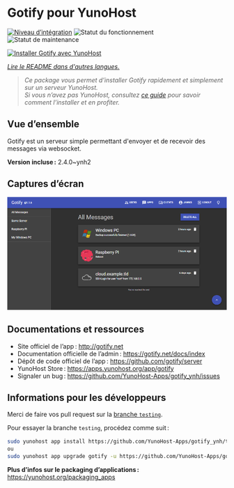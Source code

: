 <!--
Nota bene : ce README est automatiquement généré par <https://github.com/YunoHost/apps/tree/master/tools/readme_generator>
Il NE doit PAS être modifié à la main.
-->

# Gotify pour YunoHost

[![Niveau d’intégration](https://dash.yunohost.org/integration/gotify.svg)](https://dash.yunohost.org/appci/app/gotify) ![Statut du fonctionnement](https://ci-apps.yunohost.org/ci/badges/gotify.status.svg) ![Statut de maintenance](https://ci-apps.yunohost.org/ci/badges/gotify.maintain.svg)

[![Installer Gotify avec YunoHost](https://install-app.yunohost.org/install-with-yunohost.svg)](https://install-app.yunohost.org/?app=gotify)

*[Lire le README dans d'autres langues.](./ALL_README.md)*

> *Ce package vous permet d’installer Gotify rapidement et simplement sur un serveur YunoHost.*  
> *Si vous n’avez pas YunoHost, consultez [ce guide](https://yunohost.org/install) pour savoir comment l’installer et en profiter.*

## Vue d’ensemble

Gotify est un serveur simple permettant d'envoyer et de recevoir des messages via websocket.


**Version incluse :** 2.4.0~ynh2

## Captures d’écran

![Capture d’écran de Gotify](./doc/screenshots/ui.png)

## Documentations et ressources

- Site officiel de l’app : <http://gotify.net>
- Documentation officielle de l’admin : <https://gotify.net/docs/index>
- Dépôt de code officiel de l’app : <https://github.com/gotify/server>
- YunoHost Store : <https://apps.yunohost.org/app/gotify>
- Signaler un bug : <https://github.com/YunoHost-Apps/gotify_ynh/issues>

## Informations pour les développeurs

Merci de faire vos pull request sur la [branche `testing`](https://github.com/YunoHost-Apps/gotify_ynh/tree/testing).

Pour essayer la branche `testing`, procédez comme suit :

```bash
sudo yunohost app install https://github.com/YunoHost-Apps/gotify_ynh/tree/testing --debug
ou
sudo yunohost app upgrade gotify -u https://github.com/YunoHost-Apps/gotify_ynh/tree/testing --debug
```

**Plus d’infos sur le packaging d’applications :** <https://yunohost.org/packaging_apps>
